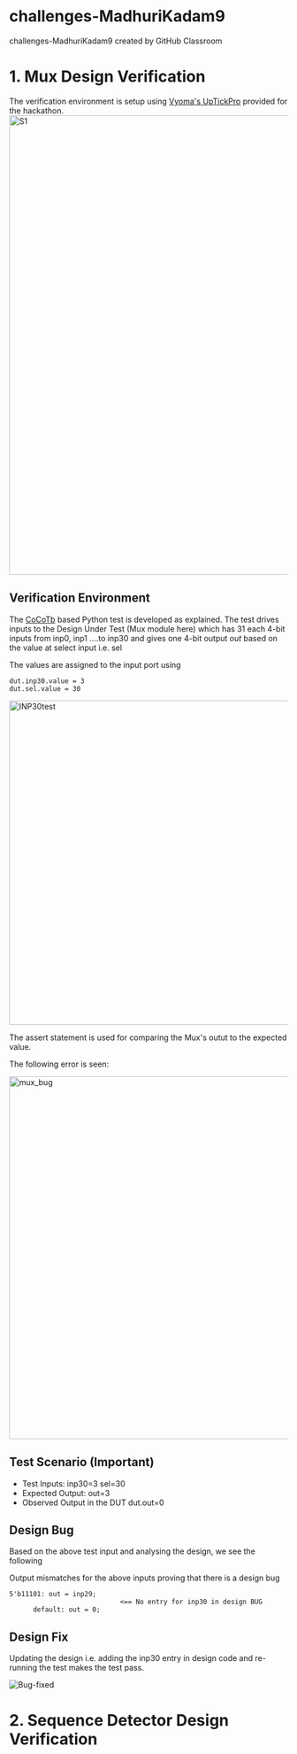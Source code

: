# challenges-MadhuriKadam9
challenges-MadhuriKadam9 created by GitHub Classroom
# 1. Mux Design Verification
The verification environment is setup using [Vyoma's UpTickPro](https://vyomasystems.com) provided for the hackathon.
<img width="830" alt="S1" src="https://user-images.githubusercontent.com/88900482/182027817-d6a61724-564e-4a04-a722-075dedcb33d1.PNG">

## Verification Environment
The [CoCoTb](https://www.cocotb.org/) based Python test is developed as explained. 
The test drives inputs to the Design Under Test (Mux module here) which has 31 each 4-bit inputs from inp0, inp1 ....to inp30 and gives one 4-bit output *out*
based on the value at select input i.e. sel

The values are assigned to the input port using 
```
dut.inp30.value = 3
dut.sel.value = 30
```
<img width="586" alt="INP30test" src="https://user-images.githubusercontent.com/88900482/182028016-1b8fa43e-444a-477a-aa84-fa339aecbc02.PNG">

The assert statement is used for comparing the Mux's outut to the expected value.

The following error is seen:

<img width="655" alt="mux_bug" src="https://user-images.githubusercontent.com/88900482/182028043-7b5ba61f-fb4c-468c-9f15-6ed95b394d95.PNG">

## Test Scenario **(Important)**
- Test Inputs: inp30=3 sel=30
- Expected Output: out=3
- Observed Output in the DUT dut.out=0

## Design Bug
Based on the above test input and analysing the design, we see the following

Output mismatches for the above inputs proving that there is a design bug
```
5'b11101: out = inp29;
                            <== No entry for inp30 in design BUG
      default: out = 0;
```

## Design Fix
Updating the design i.e. adding the inp30 entry in design code and re-running the test makes the test pass.

![Bug-fixed](https://user-images.githubusercontent.com/88900482/182028630-93d4ede9-85f5-4192-bc04-3788dfbace8a.PNG)


# 2. Sequence Detector Design Verification


